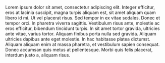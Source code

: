  Lorem ipsum dolor sit amet, consectetur adipiscing elit. Integer efficitur, eros at lacinia
suscipit, magna turpis aliquam est, sit amet aliquam quam libero id mi. Ut vel placerat risus.
Sed tempor in ex vitae sodales. Donec et tempor orci. In pharetra viverra sagittis. Vestibulum
risus ante, molestie ac eros efficitur, bibendum tincidunt turpis. In sit amet tortor gravida,
ultricies ante vitae, varius tortor. Aliquam finibus porta nulla sed gravida. Aliquam ultricies
dapibus ante eget molestie. In hac habitasse platea dictumst. Aliquam aliquam enim at massa
pharetra, et vestibulum sapien consequat. Donec accumsan quis metus at pellentesque. Morbi
quis felis placerat, interdum justo a, aliquam risus.
